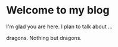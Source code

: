 # Welcome to my blog

I'm glad you are here. I plan to talk about ...

dragons. Nothing but dragons.
